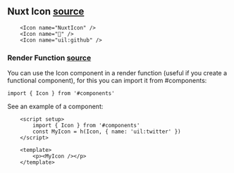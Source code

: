 
## Nuxt Icon [source](https://github.com/nuxt-modules/icon#usage-)

```
    <Icon name="NuxtIcon" />
    <Icon name="🚀" />
    <Icon name="uil:github" />
```

### Render Function [source](https://github.com/nuxt-modules/icon#render-function)

You can use the Icon component in a render function (useful if you create a functional component), for this you can import it from #components:

`import { Icon } from '#components'`

See an example of a <MyIcon> component:

```
    <script setup>
        import { Icon } from '#components'
        const MyIcon = h(Icon, { name: 'uil:twitter' })
    </script>

    <template>
        <p><MyIcon /></p>
    </template>
```

